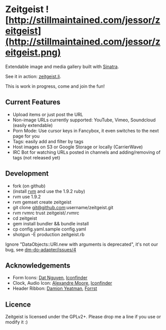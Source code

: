 Zeitgeist ![http://stillmaintained.com/jessor/zeitgeist](http://stillmaintained.com/jessor/zeitgeist.png)
=========

Extendable image and media gallery built with [Sinatra](http://www.sinatrarb.com).

See it in action: [zeitgeist.li](http://zeitgeist.li).

This is work in progress, come and join the fun!


Current Features
----------------

* Upload items or just post the URL
* Non-image URLs currently supported: YouTube, Vimeo, Soundcloud (easily extendable)
* Porn Mode: Use cursor keys in Fancybox, it even switches to the next page for you
* Tags: easily add and filter by tags
* Host images on S3 or Google Storage or locally (CarrierWave)
* IRC Bot for watching URLs posted in channels and adding/removing of tags (not released yet)


Development
-----------

* fork (on github)
* (install [rvm](http://rvm.beginrescueend.com/) and use the 1.9.2 ruby)
* rvm use 1.9.2
* rvm gemset create zeitgeist
* git clone git@github.com:username/zeitgeist.git
* rvm rvmrc trust zeitgeist/.rvmrc
* cd zeitgeist
* gem install bundler && bundle install
* cp config.yaml.sample config.yaml
* shotgun -E production zeitgeist.rb

Ignore "DataObjects::URI.new with arguments is deprecated", it's not our bug, see [dm-do-adapter/issues/4](https://github.com/datamapper/dm-do-adapter/issues/4)


Acknowledgements
----------------

* Form Icons: [Dat Nguyen](http://splashyfish.com/), [Iconfinder](http://www.iconfinder.com/search/?q=iconset%3AsplashyIcons)
* Clock, Audio Icon: [Alexandre Moore](http://sa-ki.deviantart.com/), [Iconfinder](http://www.iconfinder.com/search/?q=iconset%3Anuove)
* Header Ribbon: [Damion Yeatman](http://twitter.com/#!/DamYeatman), [Forrst](http://forrst.com/posts/CSS3_Ribbon-DcL)


Licence
-------

Zeitgeist is licensed under the GPLv2+. Please drop me a line if you use or modify it :)
